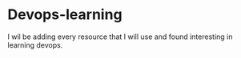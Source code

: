 # Devops-learning
I wil be adding every resource that I will use and found interesting in learning devops.
